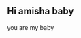 ## Hi amisha baby
you are my baby
<!--love you
**tum meri jaan ho baby✨ _special_ ✨ .

Here are some ideas to get you started: will you marry me

- 🔭 I’m currently working on ...tum mere baccho ki maa banogi
- 🌱 I’m currently learning ...
- 👯 I’m looking to collaborate on ...
- 🤔 I’m looking for help with ...
- 💬 Ask me about ...
- 📫 How to reach me: ...
- 😄 Pronouns: ...
- ⚡ Fun fact: ...
-->
